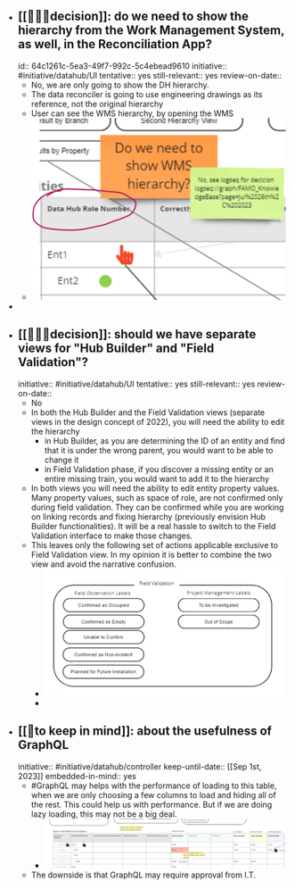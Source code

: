- ## [[👩🏻‍⚖️decision]]: do we need to show the hierarchy from the Work Management System, as well, in the Reconciliation App?
  id:: 64c1261c-5ea3-49f7-992c-5c4ebead9610
  initiative:: #initiative/datahub/UI
  tentative:: yes
  still-relevant:: yes
  review-on-date::
	- No, we are only going to show the DH hierarchy.
	- The data reconciler is going to use engineering drawings as its reference, not the original hierarchy
	- User can see the WMS hierarchy, by opening the WMS
	- ![image.png](../assets/image_1690390111254_0.png)
-
- ## [[👩🏻‍⚖️decision]]: should we have separate views for "Hub Builder" and "Field Validation"?
  initiative:: #initiative/datahub/UI 
  tentative:: yes
  still-relevant:: yes
  review-on-date::
	- No
	- In both the Hub Builder and the Field Validation views (separate views in the design concept of 2022), you will need the ability to edit the hierarchy
		- in Hub Builder, as you are determining the ID of an entity and find that it is under the wrong parent, you would want to be able to change it
		- in Field Validation phase, if you discover a missing entity or an entire missing train, you would want to add it to the hierarchy
	- In both views you will need the ability to edit entity property values.  Many property values, such as space of role, are not confirmed only during field validation.  They can be confirmed while you are working on linking records and fixing hierarchy (previously envision Hub Builder functionalities). It will be a real hassle to switch to the Field Validation interface to make those changes.
	- This leaves only the following set of actions applicable exclusive to Field Validation view.  In my opinion it is better to combine the two view and avoid the narrative confusion.
		- ![image.png](../assets/image_1690404113211_0.png)
		-
- ## [[🧠to keep in mind]]: about the usefulness of GraphQL
  initiative:: #initiative/datahub/controller 
  keep-until-date:: [[Sep 1st, 2023]] 
  embedded-in-mind:: yes
	- #GraphQL may helps with the performance of loading to this table, when we are only choosing a few columns to load and hiding all of the rest. This could help us with performance. But if we are doing lazy loading, this may not be a big deal.
		- ![image.png](../assets/image_1690403445052_0.png)
	- The downside is that GraphQL may require approval from I.T.